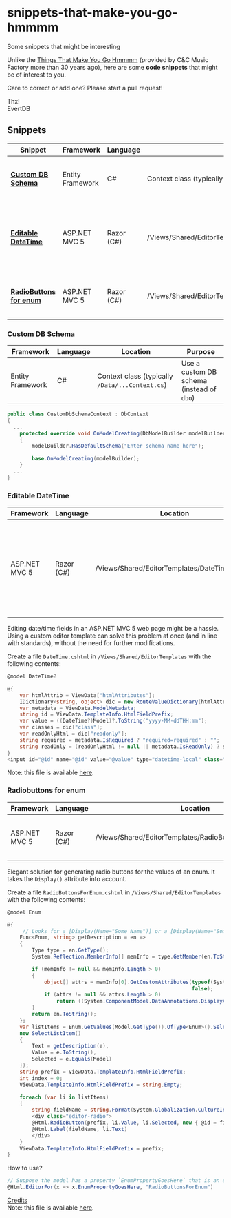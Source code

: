 # snippets-that-make-you-go-hmmmm
Some snippets that might be interesting

Unlike the [Things That Make You Go Hmmmm](https://www.youtube.com/watch?v=XF2ayWcJfxo) (provided by C&C Music Factory more than 30 years ago), here are some **code snippets** that might be of interest to you.

Care to correct or add one? Please start a pull request!

Thx!  
EvertDB

## Snippets

Snippet | Framework | Language | Location | Purpose
-|-|-|-|-
**[Custom DB Schema](./README.md#custom-db-schema)** | Entity Framework | C# | Context class (typically `/Data/...Context.cs`) | Use a custom DB schema (instead of `dbo`).
**[Editable DateTime](./README.md#editable-datetime)** | ASP.NET MVC 5 | Razor (C#) | /Views/Shared/EditorTemplates/DateTime.cshtml | Solution according to standards for date/time editable control (in non-English notations).
**[RadioButtons for enum](./README.md#radiobuttons-for-enum)** | ASP.NET MVC 5 | Razor (C#) | /Views/Shared/EditorTemplates/RadioButtonsForEnum.cshtml | Create a list of radio buttons for an enumeration.

### Custom DB Schema

Framework | Language | Location | Purpose
-|-|-|-
Entity Framework | C# | Context class (typically `/Data/...Context.cs`) | Use a custom DB schema (instead of `dbo`)

```cs
public class CustomDbSchemaContext : DbContext
{
  ...
    protected override void OnModelCreating(DbModelBuilder modelBuilder)
    {
        modelBuilder.HasDefaultSchema("Enter schema name here");

        base.OnModelCreating(modelBuilder);
    }
  ...
}
```

### Editable DateTime

Framework | Language | Location | Purpose
-|-|-|-
ASP.NET MVC 5 | Razor (C#) | /Views/Shared/EditorTemplates/DateTime.cshtml | Solution according to standards for date/time editable control (in non-English notations).

Editing date/time fields in an ASP.NET MVC 5 web page might be a hassle. Using a custom editor template can solve this problem at once (and in line with standards), without the need for further modifications.

Create a file `DateTime.cshtml` in `/Views/Shared/EditorTemplates` with the following contents:

```cs
@model DateTime?

@{ 
    var htmlAttrib = ViewData["htmlAttributes"];
    IDictionary<string, object> dic = new RouteValueDictionary(htmlAttrib);
    var metadata = ViewData.ModelMetadata;
    string id = ViewData.TemplateInfo.HtmlFieldPrefix;
    var value = ((DateTime?)Model)?.ToString("yyyy-MM-ddTHH:mm");
    var classes = dic["class"];
    var readOnlyHtml = dic["readonly"];
    string required = metadata.IsRequired ? "required=required" : "";
    string readOnly = (readOnlyHtml != null || metadata.IsReadOnly) ? $"readonly={readOnlyHtml ?? "readOnly"}" : "";
}
<input id="@id" name="@id" value="@value" type="datetime-local" class="@classes" @required @readOnly  />
```

Note: this file is available [here](https://github.com/EvertDB/snippets-that-make-you-go-hmmmm/blob/main/ASP.NET%20MVC/EditorTemplates/DateTime.cshtml).

### Radiobuttons for enum

Framework | Language | Location | Purpose
-|-|-|-
ASP.NET MVC 5 | Razor (C#) | /Views/Shared/EditorTemplates/RadioButtonsForEnum.cshtml | Create a list of radio buttons for an enumeration.

Elegant solution for generating radio buttons for the values of an enum. It takes the `Display()` attribute into account.

Create a file `RadioButtonsForEnum.cshtml` in `/Views/Shared/EditorTemplates` with the following contents:

```cs
@model Enum

@{
     // Looks for a [Display(Name="Some Name")] or a [Display(Name="Some Name", ResourceType=typeof(ResourceFile)] Attribute on your enum
    Func<Enum, string> getDescription = en =>
    {
        Type type = en.GetType();
        System.Reflection.MemberInfo[] memInfo = type.GetMember(en.ToString());

        if (memInfo != null && memInfo.Length > 0)
        {
            object[] attrs = memInfo[0].GetCustomAttributes(typeof(System.ComponentModel.DataAnnotations.DisplayAttribute),
                                                            false);
            if (attrs != null && attrs.Length > 0)
                return ((System.ComponentModel.DataAnnotations.DisplayAttribute)attrs[0]).GetName();
        }
        return en.ToString();
    };
    var listItems = Enum.GetValues(Model.GetType()).OfType<Enum>().Select(e =>
    new SelectListItem()
    {
        Text = getDescription(e),
        Value = e.ToString(),
        Selected = e.Equals(Model)
    });
    string prefix = ViewData.TemplateInfo.HtmlFieldPrefix;
    int index = 0;
    ViewData.TemplateInfo.HtmlFieldPrefix = string.Empty;

    foreach (var li in listItems)
    {
        string fieldName = string.Format(System.Globalization.CultureInfo.InvariantCulture, "{0}_{1}", prefix, index++);
        <div class="editor-radio">
        @Html.RadioButton(prefix, li.Value, li.Selected, new { @id = fieldName }) 
        @Html.Label(fieldName, li.Text)    
        </div>
    }
    ViewData.TemplateInfo.HtmlFieldPrefix = prefix;
}
```

How to use?

```csharp
// Suppose the model has a property `EnumPropertyGoesHere` that is an enum type
@Html.EditorFor(x => x.EnumPropertyGoesHere, "RadioButtonsForEnum")
```

[Credits](https://stackoverflow.com/questions/21679249/mvc5-enum-radio-button-with-label-as-displayname#21680307)  
Note: this file is available [here](https://github.com/EvertDB/snippets-that-make-you-go-hmmmm/blob/main/ASP.NET%20MVC/EditorTemplates/RadioButtonsForEnum.cshtml).
